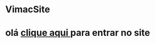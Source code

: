 # VimacSite
<h1>olá <a href="https://misaelbm.github.io/VimacSite/vimac.html">clique aqui </a> para entrar no site
